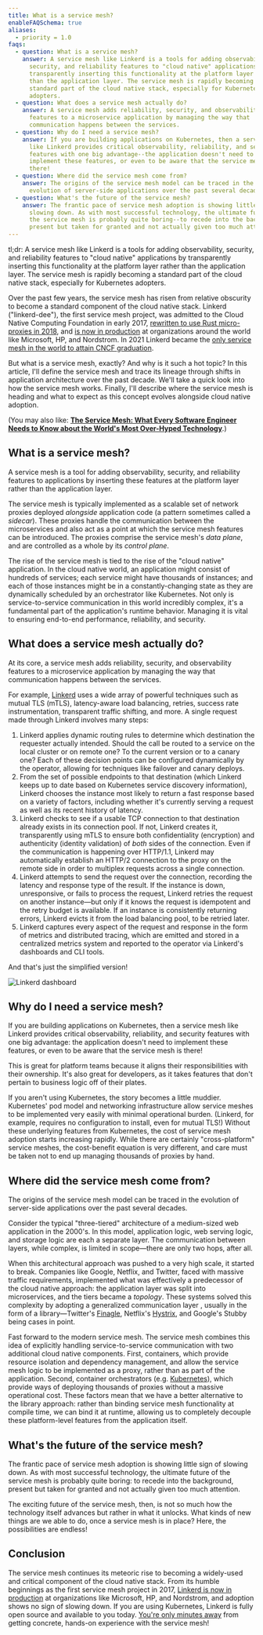 ```yaml
---
title: What is a service mesh?
enableFAQSchema: true
aliases:
  - priority = 1.0
faqs:
  - question: What is a service mesh?
    answer: A service mesh like Linkerd is a tools for adding observability,
      security, and reliability features to "cloud native" applications by
      transparently inserting this functionality at the platform layer rather
      than the application layer. The service mesh is rapidly becoming a
      standard part of the cloud native stack, especially for Kubernetes
      adopters.
  - question: What does a service mesh actually do?
    answer: A service mesh adds reliability, security, and observability
      features to a microservice application by managing the way that
      communication happens between the services.
  - question: Why do I need a service mesh?
    answer: If you are building applications on Kubernetes, then a service mesh
      like Linkerd provides critical observability, reliability, and security
      features with one big advantage--the application doesn't need to
      implement these features, or even to be aware that the service mesh is
      there!
  - question: Where did the service mesh come from?
    answer: The origins of the service mesh model can be traced in the
      evolution of server-side applications over the past several decades.
  - question: What's the future of the service mesh?
    answer: The frantic pace of service mesh adoption is showing little sign of
      slowing down. As with most successful technology, the ultimate future of
      the service mesh is probably quite boring--to recede into the background,
      present but taken for granted and not actually given too much attention.
---
```


tl;dr: A service mesh like Linkerd is a tools for adding observability,
security, and reliability features to "cloud native" applications by
transparently inserting this functionality at the platform layer rather than
the application layer. The service mesh is rapidly becoming a standard part of
the cloud native stack, especially for Kubernetes adopters.

Over the past few years, the service mesh has risen from relative obscurity to
become a standard component of the cloud native stack. Linkerd ("linkerd-dee"),
the first service mesh project, was admitted to the Cloud Native Computing
Foundation in early 2017, [rewritten to use Rust micro-proxies in
2018](https://www.infoq.com/articles/linkerd-v2-production-adoption/), and [is
now in production](https://buoyant.io/case-studies/) at organizations around
the world like Microsoft, HP, and Nordstrom. In 2021 Linkerd became the [only
service mesh in the world to attain CNCF
graduation](/2021/07/28/announcing-cncf-graduation/).

But what is a service mesh, exactly? And why is it such a hot topic?
In this article, I'll define the service mesh and trace its lineage through
shifts in application architecture over the past decade. We'll take a quick
look into how the service mesh works. Finally, I'll describe where the service
mesh is heading and what to expect as this concept evolves alongside cloud
native adoption.

(You may also like: [**The Service Mesh: What Every Software Engineer Needs to
Know about the World's Most Over-Hyped
Technology**](https://buoyant.io/service-mesh-manifesto/).)

## What is a service mesh?

A service mesh is a tool for adding observability, security, and reliability
features to applications by inserting these features at the platform layer
rather than the application layer.

The service mesh is typically implemented as a scalable set of network proxies
deployed _alongside_ application code (a pattern sometimes called a _sidecar_).
These proxies handle the communication between the microservices and also act
as a point at which the service mesh features can be introduced. The proxies
comprise the service mesh's _data plane_, and are controlled as a whole by its
_control plane_.

The rise of the service mesh is tied to the rise of the "cloud native"
application. In the cloud native world, an application might consist of
hundreds of services; each service might have thousands of instances; and each
of those instances might be in a constantly-changing state as they are
dynamically scheduled by an orchestrator like Kubernetes. Not only is
service-to-service communication in this world incredibly complex, it's a
fundamental part of the application's runtime behavior. Managing it is vital to
ensuring end-to-end performance, reliability, and security.

## What does a service mesh actually do?

At its core, a service mesh adds reliability, security, and observability
features to a microservice application by managing the way that communication
happens between the services.

For example, [Linkerd](/) uses a wide array of powerful
techniques such as mutual TLS (mTLS), latency-aware load balancing, retries,
success rate instrumentation, transparent traffic shifting, and more. A single
request made through Linkerd involves many steps:

1. Linkerd applies dynamic routing rules to determine which destination the
requester actually intended. Should the call be routed to a service on the
local cluster or on remote one? To the current version or to a canary one? Each
of these decision points can be configured dynamically by the operator,
allowing for techniques like failover and canary deploys.
2. From the set of possible endpoints to that destination (which Linkerd keeps
up to date based on Kubernetes service discovery information), Linkerd chooses
the instance most likely to return a fast response based on a variety of
factors, including whether it's currently serving a request as well as its
recent history of latency.
3. Linkerd checks to see if a usable TCP connection to that destination already
exists in its connection pool. If not, Linkerd creates it, transparently using
mTLS to ensure both confidentiality (encryption) and authenticity (identity
validation) of _both_ sides of the connection. Even if the communication is
happening over HTTP/1.1, Linkerd may automatically establish an HTTP/2
connection to the proxy on the remote side in order to multiplex requests
across a single connection.
4. Linkerd attempts to send the request over the connection, recording the
latency and response type of the result. If the instance is down, unresponsive,
or fails to process the request, Linkerd retries the request on another
instance—but only if it knows the request is idempotent and the retry budget is
available. If an instance is consistently returning errors, Linkerd evicts it
from the load balancing pool, to be retried later.
5. Linkerd captures every aspect of the request and response in the form of
metrics and distributed tracing, which are emitted and stored in a centralized
metrics system and reported to the operator via Linkerd's dashboards and CLI
tools.

And that's just the simplified version!

![Linkerd dashboard](/images/architecture/stat.png "Linkerd dashboard")

## Why do I need a service mesh?

If you are building applications on Kubernetes, then a service mesh like
Linkerd provides critical observability, reliability, and security features
with one big advantage: the application doesn't need to implement these
features, or even to be aware that the service mesh is there!

This is great for platform teams because it aligns their responsibilities with
their ownership. It's also great for developers, as it takes features that
don't pertain to business logic off of their plates.

If you aren't using Kubernetes, the story becomes a little muddier. Kubernetes'
pod model and networking infrastructure allow service meshes to be implemented
very easily with minimal operational burden. (Linkerd, for example, requires no
configuration to install, even for mutual TLS!) Without these underlying
features from Kubernetes, the cost of service mesh adoption starts increasing
rapidly. While there are certainly "cross-platform" service meshes, the
cost-benefit equation is very different, and care must be taken not to end up
managing thousands of proxies by hand.

## Where did the service mesh come from?

The origins of the service mesh model can be traced in the evolution of
server-side applications over the past several decades.

Consider the typical "three-tiered" architecture of a medium-sized web
application in the 2000's. In this model, application logic, web serving logic,
and storage logic are each a separate layer. The communication between layers,
while complex, is limited in scope—there are only two hops, after all.

When this architectural approach was pushed to a very high scale, it started to
break. Companies like Google, Netflix, and Twitter, faced with massive traffic
requirements, implemented what was effectively a predecessor of the cloud
native approach: the application layer was split into microservices, and the
tiers became a _topology_. These systems solved this complexity by adopting a
generalized communication layer , usually in the form of a library—Twitter's
[Finagle](https://twitter.github.io/finagle/), Netflix's
[Hystrix](https://github.com/Netflix/Hystrix), and Google's Stubby being cases
in point.

Fast forward to the modern service mesh. The service mesh combines this idea of
explicitly handling service-to-service communication with two additional cloud
native components. First, containers, which provide resource isolation and
dependency management, and allow the service mesh logic to be implemented as a
proxy, rather than as part of the application. Second, container orchestrators
(e.g. [Kubernetes](https://kubernetes.io/)), which provide ways of deploying
thousands of proxies without a massive operational cost. These factors mean
that we have a better alternative to the library approach: rather than binding
service mesh functionality at compile time, we can bind it at runtime, allowing
us to completely decouple these platform-level features from the application
itself.

## What's the future of the service mesh?

The frantic pace of service mesh adoption is showing little sign of slowing
down. As with most successful technology, the ultimate future of the service
mesh is probably quite boring: to recede into the background, present but taken
for granted and not actually given too much attention.

The exciting future of the service mesh, then, is not so much how the
technology itself advances but rather in what it unlocks. What kinds of new
things are we able to do, once a service mesh is in place? Here, the
possibilities are endless!

## Conclusion

The service mesh continues its meteoric rise to becoming a widely-used and
critical component of the cloud native stack. From its humble beginnings as the
first service mesh project in 2017, [Linkerd is now in
production](https://buoyant.io/case-studies/) at organizations like Microsoft,
HP, and Nordstrom, and adoption shows no sign of slowing down. If you
are using Kubernetes, Linkerd is fully open source and available to you today.
[You're only minutes away](/getting-started/) from getting
concrete, hands-on experience with the service mesh!

